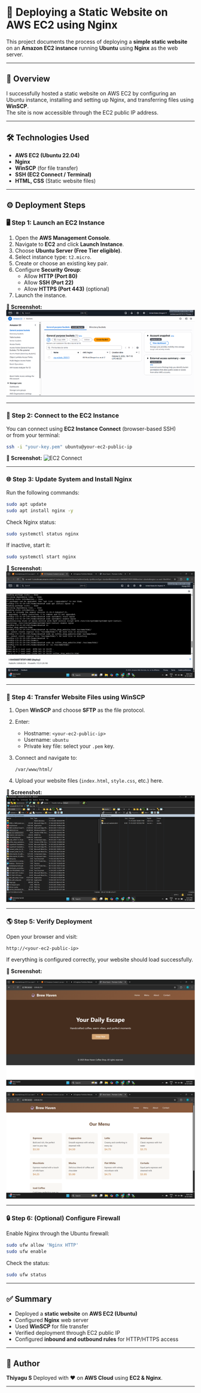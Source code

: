 # 🚀 Deploying a Static Website on AWS EC2 using Nginx

This project documents the process of deploying a **simple static website** on an **Amazon EC2 instance** running **Ubuntu** using **Nginx** as the web server.

---

## 🧠 Overview

I successfully hosted a static website on AWS EC2 by configuring an Ubuntu instance, installing and setting up Nginx, and transferring files using **WinSCP**.  
The site is now accessible through the EC2 public IP address.

---

## 🛠️ Technologies Used

- **AWS EC2 (Ubuntu 22.04)**
- **Nginx**
- **WinSCP** (for file transfer)
- **SSH (EC2 Connect / Terminal)**
- **HTML, CSS** (Static website files)

---

## ⚙️ Deployment Steps

### 🖥️ Step 1: Launch an EC2 Instance

1. Open the **AWS Management Console**.
2. Navigate to **EC2** and click **Launch Instance**.
3. Choose **Ubuntu Server (Free Tier eligible)**.
4. Select instance type: `t2.micro`.
5. Create or choose an existing key pair.
6. Configure **Security Group**:
   - Allow **HTTP (Port 80)**
   - Allow **SSH (Port 22)**
   - Allow **HTTPS (Port 443)** (optional)
7. Launch the instance.

**📸 Screenshot:**
![EC2 Instance Launch](images/ec2-launch.png)

---

### 🔗 Step 2: Connect to the EC2 Instance

You can connect using **EC2 Instance Connect** (browser-based SSH)  
or from your terminal:

```bash
ssh -i "your-key.pem" ubuntu@your-ec2-public-ip
````

**📸 Screenshot:**
![EC2 Connect](images/ec2-connect.png)

---

### 🌐 Step 3: Update System and Install Nginx

Run the following commands:

```bash
sudo apt update
sudo apt install nginx -y
```

Check Nginx status:

```bash
sudo systemctl status nginx
```

If inactive, start it:

```bash
sudo systemctl start nginx
```

**📸 Screenshot:**
![Nginx Installation](images/nginx-install.png)

---

### 📂 Step 4: Transfer Website Files using WinSCP

1. Open **WinSCP** and choose **SFTP** as the file protocol.
2. Enter:

   * Hostname: `<your-ec2-public-ip>`
   * Username: `ubuntu`
   * Private key file: select your `.pem` key.
3. Connect and navigate to:

   ```
   /var/www/html/
   ```
4. Upload your website files (`index.html`, `style.css`, etc.) here.

**📸 Screenshot:**
![WinSCP File Transfer](images/winscp-transfer.png)

---

### 🌎 Step 5: Verify Deployment

Open your browser and visit:

```
http://<your-ec2-public-ip>
```

If everything is configured correctly, your website should load successfully.

**📸 Screenshot:**

![Website Deployed](images/website-deployed.png)

![Website Deployed 2](images/website-deployed-2.png)


---

### 🔒 Step 6: (Optional) Configure Firewall

Enable Nginx through the Ubuntu firewall:

```bash
sudo ufw allow 'Nginx HTTP'
sudo ufw enable
```

Check the status:

```bash
sudo ufw status
```

---

## ✅ Summary

* Deployed a **static website** on **AWS EC2 (Ubuntu)**
* Configured **Nginx** web server
* Used **WinSCP** for file transfer
* Verified deployment through EC2 public IP
* Configured **inbound and outbound rules** for HTTP/HTTPS access

---


## 👤 Author

**Thiyagu S**
Deployed with ❤️ on **AWS Cloud** using **EC2 & Nginx**.

---
